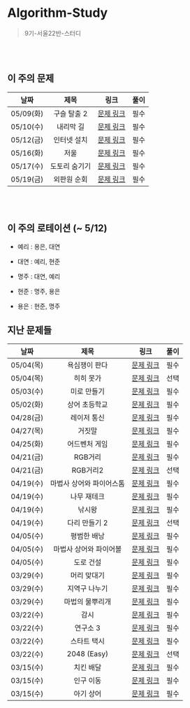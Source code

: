 # Algorithm-Study
> 9기-서울22반-스터디


<br></br>
## 이 주의 문제
| 날짜 | 제목 | 링크 | 풀이 |
| :---: | :---: | :---: | :---: |
| 05/09(화) | 구슬 탈출 2 | [문제 링크](https://www.acmicpc.net/problem/13460) | 필수 |
| 05/10(수) | 내리막 길 | [문제 링크](https://www.acmicpc.net/problem/1520) | 필수 |
| 05/12(금) | 인터넷 설치 | [문제 링크](https://www.acmicpc.net/problem/1800) | 필수 |
| 05/16(화) | 저울 | [문제 링크](https://www.acmicpc.net/problem/2437) | 필수 |
| 05/17(수) | 도토리 숨기기 | [문제 링크](https://www.acmicpc.net/problem/15732) | 필수 |
| 05/19(금) | 외판원 순회 | [문제 링크](https://www.acmicpc.net/problem/2098) | 필수 |

<br></br>

## 이 주의 로테이션 (~ 5/12)

- 예리 : 용은, 대연

- 대연 : 예리, 현준

- 명주 : 대연, 예리

- 현준 : 명주, 용은

- 용은 : 현준, 명주


## 지난 문제들
| 날짜 | 제목 | 링크 | 풀이 |
| :---: | :---: | :---: | :---: |
| 05/04(목) | 욕심쟁이 판다 | [문제 링크](https://www.acmicpc.net/problem/1937) | 필수 |
| 05/04(목) | 히히 못가 | [문제 링크](https://www.acmicpc.net/problem/24515) | 선택 |
| 05/03(수) | 미로 만들기 | [문제 링크](https://www.acmicpc.net/problem/2665) | 필수 |
| 05/02(화) | 상어 초등학교 | [문제 링크](https://www.acmicpc.net/problem/21608) | 필수 |
| 04/28(금) | 레이저 통신 | [문제 링크](https://www.acmicpc.net/problem/6087) | 필수 |
| 04/27(목) | 거짓말 | [문제 링크](https://www.acmicpc.net/problem/1043) | 필수 |
| 04/25(화) | 어드벤처 게임 | [문제 링크](https://www.acmicpc.net/problem/2310) | 필수 |
| 04/21(금) | RGB거리 | [문제 링크](https://www.acmicpc.net/problem/1149) | 필수 |
| 04/21(금) | RGB거리2 | [문제 링크](https://www.acmicpc.net/problem/17404) | 선택 |
| 04/19(수) | 마법사 상어와 파이어스톰 | [문제 링크](https://www.acmicpc.net/problem/20058) | 필수 |
| 04/19(수) | 나무 재테크 | [문제 링크](https://www.acmicpc.net/problem/16235) | 필수 |
| 04/19(수) | 낚시왕 | [문제 링크](https://www.acmicpc.net/problem/17143) | 필수 |
| 04/19(수) | 다리 만들기 2 | [문제 링크](https://www.acmicpc.net/problem/17472) | 선택 |
| 04/05(수) | 평범한 배낭 | [문제 링크](https://www.acmicpc.net/problem/12865) | 필수 |
| 04/05(수) | 마법사 상어와 파이어볼 | [문제 링크](https://www.acmicpc.net/problem/20056) | 필수 |
| 04/05(수) | 도로 건설 | [문제 링크](https://pro.mincoding.co.kr/problem-step/7/level/106/detail/dijkstra_temp2) | 필수 |
| 03/29(수) | 머리 맞대기 | [문제 링크](https://pro.mincoding.co.kr/problem-step/7/level/108/detail/M4_04) | 필수 |
| 03/29(수) | 지역구 나누기 | [문제 링크](https://pro.mincoding.co.kr/enterprise/contest/ssafy_9/275/problem/A%ED%98%95_%EA%B8%B0%EC%B6%9C3) | 필수 |
| 03/29(수) | 마법의 물뿌리개 | [문제 링크](https://pro.mincoding.co.kr/enterprise/contest/ssafy_9/275/problem/A%ED%98%95_%EA%B8%B0%EC%B6%9C4) | 필수 |
| 03/22(수) | 감시 | [문제 링크](https://www.acmicpc.net/problem/15683) | 필수 |
| 03/22(수) | 연구소 3 | [문제 링크](https://www.acmicpc.net/problem/17142) | 필수 |
| 03/22(수) | 스타트 택시 | [문제 링크](https://www.acmicpc.net/problem/19238) | 필수 |
| 03/22(수) | 2048 (Easy) | [문제 링크](https://www.acmicpc.net/problem/12100) | 선택 |
| 03/15(수) | 치킨 배달 | [문제 링크](https://www.acmicpc.net/problem/15686) | 필수 |
| 03/15(수) | 인구 이동 | [문제 링크](https://www.acmicpc.net/problem/16234) | 필수 |
| 03/15(수) | 아기 상어 | [문제 링크](https://www.acmicpc.net/problem/16236) | 필수 |
